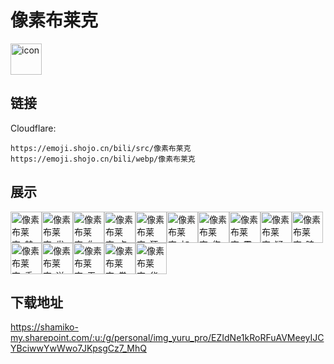 # 像素布莱克
<img src="https://emoji.shojo.cn/bili/src/像素布莱克/icon.png" width="50" height="50" alt="icon">

## 链接
Cloudflare:
```
https://emoji.shojo.cn/bili/src/像素布莱克
https://emoji.shojo.cn/bili/webp/像素布莱克
```
## 展示
<img src="https://emoji.shojo.cn/bili/src/像素布莱克/像素布莱克-禁止.png" width="50" height="50" alt="像素布莱克-禁止"><img src="https://emoji.shojo.cn/bili/src/像素布莱克/像素布莱克-发财.png" width="50" height="50" alt="像素布莱克-发财"><img src="https://emoji.shojo.cn/bili/src/像素布莱克/像素布莱克-你好.png" width="50" height="50" alt="像素布莱克-你好"><img src="https://emoji.shojo.cn/bili/src/像素布莱克/像素布莱克-点赞.png" width="50" height="50" alt="像素布莱克-点赞"><img src="https://emoji.shojo.cn/bili/src/像素布莱克/像素布莱克-狂热.png" width="50" height="50" alt="像素布莱克-狂热"><img src="https://emoji.shojo.cn/bili/src/像素布莱克/像素布莱克-加载中.png" width="50" height="50" alt="像素布莱克-加载中"><img src="https://emoji.shojo.cn/bili/src/像素布莱克/像素布莱克-伤心.png" width="50" height="50" alt="像素布莱克-伤心"><img src="https://emoji.shojo.cn/bili/src/像素布莱克/像素布莱克-震惊.png" width="50" height="50" alt="像素布莱克-震惊"><img src="https://emoji.shojo.cn/bili/src/像素布莱克/像素布莱克-疑惑.png" width="50" height="50" alt="像素布莱克-疑惑"><img src="https://emoji.shojo.cn/bili/src/像素布莱克/像素布莱克-瞌睡.png" width="50" height="50" alt="像素布莱克-瞌睡"><img src="https://emoji.shojo.cn/bili/src/像素布莱克/像素布莱克-委屈.png" width="50" height="50" alt="像素布莱克-委屈"><img src="https://emoji.shojo.cn/bili/src/像素布莱克/像素布莱克-送温暖.png" width="50" height="50" alt="像素布莱克-送温暖"><img src="https://emoji.shojo.cn/bili/src/像素布莱克/像素布莱克-无语.png" width="50" height="50" alt="像素布莱克-无语"><img src="https://emoji.shojo.cn/bili/src/像素布莱克/像素布莱克-拳拳到肉.png" width="50" height="50" alt="像素布莱克-拳拳到肉"><img src="https://emoji.shojo.cn/bili/src/像素布莱克/像素布莱克-华丽退场.png" width="50" height="50" alt="像素布莱克-华丽退场">

## 下载地址

https://shamiko-my.sharepoint.com/:u:/g/personal/img_yuru_pro/EZIdNe1kRoRFuAVMeeyIJCYBciwwYwWwo7JKpsgCz7_MhQ